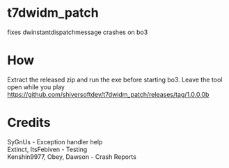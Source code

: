 # t7dwidm_patch
fixes dwinstantdispatchmessage crashes on bo3

# How
Extract the released zip and run the exe before starting bo3. Leave the tool open while you play\
https://github.com/shiversoftdev/t7dwidm_patch/releases/tag/1.0.0.0b

# Credits
SyGnUs - Exception handler help\
Extinct, ItsFebiven - Testing\
Kenshin9977, Obey, Dawson - Crash Reports
